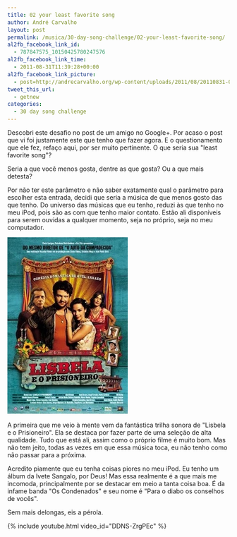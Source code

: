 ```yaml
---
title: 02 your least favorite song
author: André Carvalho
layout: post
permalink: /musica/30-day-song-challenge/02-your-least-favorite-song/
al2fb_facebook_link_id:
  - 787847575_10150425780247576
al2fb_facebook_link_time:
  - 2011-08-31T11:39:28+00:00
al2fb_facebook_link_picture:
  - post=http://andrecarvalho.org/wp-content/uploads/2011/08/20110831-014451.jpg
tweet_this_url:
  - getnew
categories:
  - 30 day song challenge
---
```


Descobri este desafio no post de um amigo no Google+. Por acaso o post que vi foi justamente este que tenho que fazer agora. E o questionamento que ele fez, refaço aqui, por ser muito pertinente. O que seria sua "least favorite song"?

Seria a que você menos gosta, dentre as que gosta? Ou a que mais detesta?

Por não ter este parâmetro e não saber exatamente qual o parâmetro para escolher esta entrada, decidi que seria a música de que menos gosto das que tenho. Do universo das músicas que eu tenho, reduzi às que tenho no meu iPod, pois são as com que tenho maior contato. Estão ali disponíveis para serem ouvidas a qualquer momento, seja no próprio, seja no meu computador.

[![Lisbela e o Prisioneiro](/wp-content/uploads/2011/08/20110831-014451.jpg)](/wp-content/uploads/2011/08/20110831-014451.jpg)

A primeira que me veio à mente vem da fantástica trilha sonora de "Lisbela e o Prisioneiro". Ela se destaca por fazer parte de uma seleção de alta qualidade. Tudo que está ali, assim como o próprio filme é muito bom. Mas não tem jeito, todas as vezes em que essa música toca, eu não tenho como não passar para a próxima.

Acredito piamente que eu tenha coisas piores no meu iPod. Eu tenho um álbum da Ivete Sangalo, por Deus! Mas essa realmente é a que mais me incomoda, principalmente por se destacar em meio a tanta coisa boa. É da infame banda "Os Condenados" e seu nome é "Para o diabo os conselhos de vocês".

Sem mais delongas, eis a pérola.

{% include youtube.html video_id="DDNS-ZrgPEc" %}
